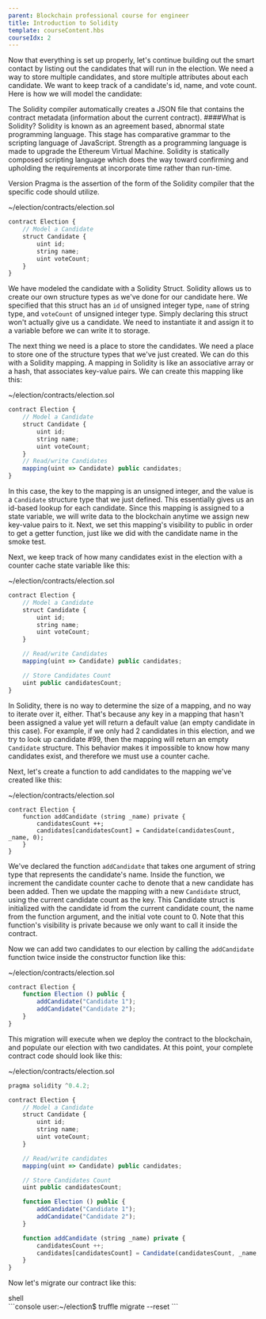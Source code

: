 ```yaml
---
parent: Blockchain professional course for engineer
title: Introduction to Solidity
template: courseContent.hbs
courseIdx: 2
---
```

Now that everything is set up properly, let's continue building out the smart contact by listing out the candidates that will run in the election. We need a way to store multiple candidates, and store multiple attributes about each candidate. We want to keep track of a candidate's id, name, and vote count. Here is how we will model the candidate:

The Solidity compiler automatically creates a JSON file that contains the contract metadata (information about the current contract).
####What is Solidity?
Solidity is known as an agreement based, abnormal state programming language. This stage has comparative grammar to the scripting language of JavaScript. Strength as a programming language is made to upgrade the Ethereum Virtual Machine. Solidity is statically composed scripting language which does the way toward confirming and upholding the requirements at incorporate time rather than run-time.

Version Pragma is the assertion of the form of the Solidity compiler that the specific code should utilize.
<div class="precode">~/election/contracts/election.sol</div>

```javascript
contract Election {
    // Model a Candidate
    struct Candidate {
        uint id;
        string name;
        uint voteCount;
    }
}
```

We have modeled the candidate with a Solidity Struct. Solidity allows us to create our own structure types as we've done for our candidate here. We specified that this struct has an `id` of unsigned integer type, `name` of string type, and `voteCount` of unsigned integer type. Simply declaring this struct won't actually give us a candidate. We need to instantiate it and assign it to a variable before we can write it to storage.

The next thing we need is a place to store the candidates. We need a place to store one of the structure types that we've just created. We can do this with a Solidity mapping. A mapping in Solidity is like an associative array or a hash, that associates key-value pairs. We can create this mapping like this:
<div class="precode">~/election/contracts/election.sol</div>

```JavaScript
contract Election {
    // Model a Candidate
    struct Candidate {
        uint id;
        string name;
        uint voteCount;
    }
    // Read/write Candidates
    mapping(uint => Candidate) public candidates;  
}
```

In this case, the key to the mapping is an unsigned integer, and the value is a `Candidate` structure type that we just defined. This essentially gives us an id-based lookup for each candidate. Since this mapping is assigned to a state variable, we will write data to the blockchain anytime we assign new key-value pairs to it. Next, we set this mapping's visibility to public in order to get a getter function, just like we did with the candidate name in the smoke test.

Next, we keep track of how many candidates exist in the election with a counter cache state variable like this:
<div class="precode">~/election/contracts/election.sol</div>

```javascript
contract Election {
    // Model a Candidate
    struct Candidate {
        uint id;
        string name;
        uint voteCount;
    }

    // Read/write Candidates
    mapping(uint => Candidate) public candidates;

    // Store Candidates Count
    uint public candidatesCount;
}
```

In Solidity, there is no way to determine the size of a mapping, and no way to iterate over it, either. That's because any key in a mapping that hasn't been assigned a value yet will return a default value (an empty candidate in this case). For example, if we only had 2 candidates in this election, and we try to look up candidate #99, then the mapping will return an empty `Candidate` structure. This behavior makes it impossible to know how many candidates exist, and therefore we must use a counter cache.

Next, let's create a function to add candidates to the mapping we've created like this:
<div class="precode">~/election/contracts/election.sol</div>

```javscript
contract Election {
    function addCandidate (string _name) private {
        candidatesCount ++;
        candidates[candidatesCount] = Candidate(candidatesCount, _name, 0);
    }
}
```

We've declared the function `addCandidate` that takes one argument of string type that represents the candidate's name. Inside the function, we increment the candidate counter cache to denote that a new candidate has been added. Then we update the mapping with a new `Candidate` struct, using the current candidate count as the key. This Candidate struct is initialized with the candidate id from the current candidate count, the name from the function argument, and the initial vote count to 0. Note that this function's visibility is private because we only want to call it inside the contract.

Now we can add two candidates to our election by calling the `addCandidate` function twice inside the constructor function like this:
<div class="precode">~/election/contracts/election.sol</div>

```javascript
contract Election {
    function Election () public {
        addCandidate("Candidate 1");
        addCandidate("Candidate 2");
    }
}
```

This migration will execute when we deploy the contract to the blockchain, and populate our election with two candidates. At this point, your complete contract code should look like this:
<div class="precode">~/election/contracts/election.sol</div>

```javaScript
pragma solidity ^0.4.2;

contract Election {
    // Model a Candidate
    struct Candidate {
        uint id;
        string name;
        uint voteCount;
    }

    // Read/write candidates
    mapping(uint => Candidate) public candidates;

    // Store Candidates Count
    uint public candidatesCount;

    function Election () public {
        addCandidate("Candidate 1");
        addCandidate("Candidate 2");
    }

    function addCandidate (string _name) private {
        candidatesCount ++;
        candidates[candidatesCount] = Candidate(candidatesCount, _name, 0);
    }
}
```

Now let's migrate our contract like this:
<div class="precode">shell</div>
```console
user:~/election$ truffle migrate --reset
```
